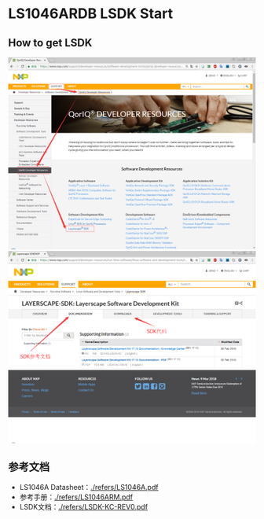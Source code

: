 # LS1046ARDB LSDK Start

## How to get LSDK

![./image/LS1046_Software_Layerscape_SDK_Resources_Position.png](./image/LS1046_Software_Layerscape_SDK_Resources_Position.png)  
![./image/LS1046_Software_Layerscape_SDK_Docs_SourceCode.png](./image/LS1046_Software_Layerscape_SDK_Docs_SourceCode.png)

## 参考文档

* LS1046A Datasheet：[./refers/LS1046A.pdf](./refers/LS1046A.pdf)
* 参考手册：[./refers/LS1046ARM.pdf](./refers/LS1046ARM.pdf)
* LSDK文档：[./refers/LSDK-KC-REV0.pdf](./refers/LSDK-KC-REV0.pdf)

